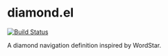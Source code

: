 # diamond.el

[![Build Status](https://travis-ci.org/macie/diamond.el.svg?branch=master)](https://travis-ci.org/macie/diamond.el)

A diamond navigation definition inspired by WordStar.
